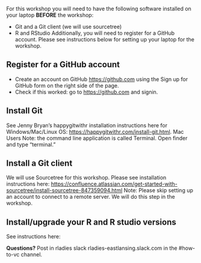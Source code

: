 For this workshop you will need to have the following software installed on your laptop **BEFORE** the workshop:
* Git and a Git client (we will use sourcetree)
* R and RStudio
Additionally, you will need to register for a GitHub account. Please see instructions below for setting up your laptop for the workshop.

## Register for a GitHub account
* Create an account on GitHub https://github.com using the Sign up for GitHub form on the right side of the page.
* Check if this worked: go to https://github.com and signin.

## Install Git
See Jenny Bryan’s happygitwithr installation instructions here for Windows/Mac/Linux OS: https://happygitwithr.com/install-git.html. Mac Users Note: the command line application is called Terminal. Open finder and type “terminal.” 

## Install a Git client
We will use Sourcetree for this workshop. Please see installation instructions here: https://confluence.atlassian.com/get-started-with-sourcetree/install-sourcetree-847359094.html
Note: Please skip setting up an account to connect to a remote server. We will do this step in the workshop.

## Install/upgrade your R and R studio versions
See instructions here: 

**Questions?** Post in rladies slack rladies-eastlansing.slack.com in the #how-to-vc channel.

